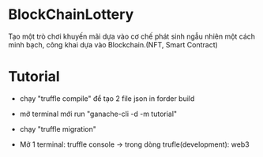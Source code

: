 # BlockChainLottery
Tạo một trò chơi khuyến mãi dựa vào cơ chế phát sinh ngẫu nhiên một cách minh bạch, công khai dựa vào Blockchain.(NFT, Smart Contract)

# Tutorial
+ chạy "truffle compile" để tạo 2 file json in forder build
+ mở terminal mới run "ganache-cli -d -m tutorial"
+ chạy "truffle migration"

+ Mở 1 terminal: truffle console -> trong dòng trufle(development): web3
